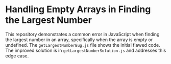 # Handling Empty Arrays in Finding the Largest Number

This repository demonstrates a common error in JavaScript when finding the largest number in an array, specifically when the array is empty or undefined.  The `getLargestNumberBug.js` file shows the initial flawed code. The improved solution is in `getLargestNumberSolution.js` and addresses this edge case.